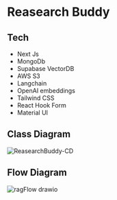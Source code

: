 # Reasearch Buddy

## Tech
- Next Js
- MongoDb
- Supabase VectorDB
- AWS S3
- Langchain
- OpenAI embeddings
- Tailwind CSS
- React Hook Form
- Material UI


## Class Diagram
![ReasearchBuddy-CD](https://github.com/aniketsinha5552/researchbuddy/assets/104712880/07f0d380-48d0-4ce8-b045-d2f9b56d6e46)

  
## Flow Diagram
![ragFlow drawio](https://github.com/aniketsinha5552/researchbuddy/assets/104712880/7cf381b5-f840-43f5-88ac-1e567ec6c198)
